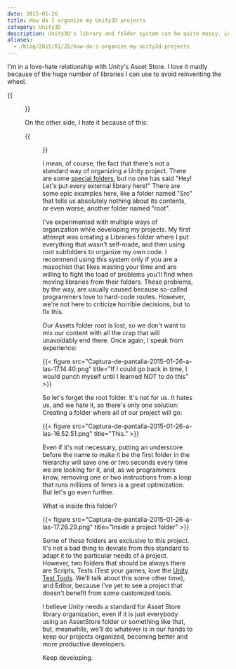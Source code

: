 ```yaml
---
date: 2015-01-26
title: How do I organize my Unity3D projects
category: Unity3D
description: Unity3D's library and folder system can be quite messy. Let me tell you how do I organize my projects to avoid problems.
aliases:
  - /blog/2015/01/26/how-do-i-organize-my-unity3d-projects
---
```


I'm in a love-hate relationship with Unity's Asset Store. I love it madly
because of the huge number of libraries I can use to avoid reinventing the
wheel.

{{<figure src="Captura-de-pantalla-2015-01-26-a-las-16.37.57.png" title="Love in the shape of a library" >}}

On the other side, I hate it because of this:

{{<figure src="Captura-de-pantalla-2015-01-26-a-las-16.41.08-e1422287035404.png" title="So, where are your things?" >}}

I mean, of course, the fact that there's not a standard way of organizing a
Unity project. There are some [special
folders](http://docs.unity3d.com/es/current/Manual/SpecialFolders.html), but no
one has said "Hey! Let's put every external library here!" There are some epic
examples here, like a folder named "Src" that tells us absolutely nothing about
its contents, or even worse, another folder named "root".

I've experimented with multiple ways of organization while developing my
projects. My first attempt was creating a Libraries folder where I put
everything that wasn't self-made, and then using root subfolders to organize my
own code. I recommend using this system only if you are a masochist that likes
wasting your time and are willing to fight the load of problems you'll find when
moving libraries from their folders. These problems, by the way, are usually
caused because so-called programmers love to hard-code routes. However, we're
not here to criticize horrible decisions, but to fix this.

Our Assets folder root is lost, so we don't want to mix our content with all the
crap that will unavoidably end there. Once again, I speak from experience:

{{< figure src="Captura-de-pantalla-2015-01-26-a-las-17.14.40.png" title="If I could go back in time, I would punch myself until I learned NOT to do this" >}}

So let's forget the root folder. It's not for us. It hates us, and we hate it,
so there's only one solution: Creating a folder where all of our project will
go:

{{< figure src="Captura-de-pantalla-2015-01-26-a-las-16.52.51.png" title="This." >}}

Even if it's not necessary, putting an underscore before the name to make it be
the first folder in the hierarchy will save one or two seconds every time we are
looking for it, and, as we programmers know, removing one or two instructions
from a loop that runs millions of times is a great optimization. But let's go
even further.

What is inside this folder?

{{< figure src="Captura-de-pantalla-2015-01-26-a-las-17.26.29.png" title="Inside a project folder" >}}

Some of these folders are exclusive to this project. It's not a bad thing to
deviate from this standard to adapt it to the particular needs of a project.
However, two folders that should be always there are Scripts, Tests (Test your
games, love the [Unity Test
Tools](https://www.assetstore.unity3d.com/#!/content/13802). We'll talk about
this some other time), and Editor, because I've yet to see a project that
doesn't benefit from some customized tools.

I believe Unity needs a standard for Asset Store library organization, even if
it is just everybody using an AssetStore folder or something like that, but,
meanwhile, we'll do whatever is in our hands to keep our projects organized,
becoming better and more productive developers.

Keep developing.
